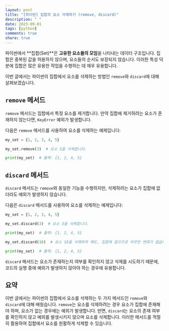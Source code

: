 ```yaml
---
layout: post
title: "[파이썬] 집합의 요소 삭제하기 (remove, discard)"
description: " "
date: 2023-09-01
tags: [python]
comments: true
share: true
---
```


파이썬에서 **집합(Set)**은 **고유한 요소들의 모임**을 나타내는 데이터 구조입니다. 집합은 중복된 값을 허용하지 않으며, 요소들의 순서도 보장되지 않습니다. 이러한 특성 덕분에 집합은 많은 유용한 작업을 수행하는 데 매우 유용합니다. 

이번 글에서는 파이썬의 집합에서 요소를 삭제하는 방법인 `remove`와 `discard`에 대해 살펴보겠습니다.

## `remove` 메서드

`remove` 메서드는 집합에서 특정 요소를 제거합니다. 만약 집합에 제거하려는 요소가 존재하지 않는다면, `KeyError` 예외가 발생합니다. 

다음은 `remove` 메서드를 사용하여 요소를 삭제하는 예제입니다:

```python
my_set = {1, 2, 3, 4, 5}

my_set.remove(3)  # 요소 3을 삭제합니다.

print(my_set)  # 출력: {1, 2, 4, 5}
```

## `discard` 메서드

`discard` 메서드는 `remove`와 동일한 기능을 수행하지만, 삭제하려는 요소가 집합에 없더라도 예외가 발생하지 않습니다. 

다음은 `discard` 메서드를 사용하여 요소를 삭제하는 예제입니다:

```python
my_set = {1, 2, 3, 4, 5}

my_set.discard(3)  # 요소 3을 삭제합니다.

print(my_set)  # 출력: {1, 2, 4, 5}

my_set.discard(10)  # 요소 10을 삭제하려 해도, 집합에 없으므로 아무런 변화가 없습니다.

print(my_set)  # 출력: {1, 2, 4, 5}
```

`discard` 메서드는 요소가 존재하는지 여부를 확인하지 않고 삭제를 시도하기 때문에, 코드의 실행 중에 예외가 발생하지 않아야 하는 경우에 유용합니다.

## 요약

이번 글에서는 파이썬의 집합에서 요소를 삭제하는 두 가지 메서드인 `remove`와 `discard`에 대해 배웠습니다. `remove`는 요소를 삭제하려는 경우 요소가 집합에 존재해야 하며, 요소가 없는 경우에는 예외가 발생합니다. 반면, `discard`는 요소의 존재 여부를 확인하지 않고 예외를 발생시키지 않으며 요소를 삭제합니다. 이러한 메서드를 적절히 활용하여 집합에서 요소를 원활하게 삭제할 수 있습니다.